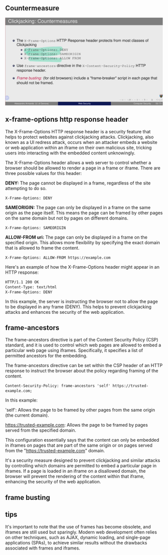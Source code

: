 ## Countermeasure

![photo_2023-12-07 08.41.37.jpeg](../../_resources/photo_2023-12-07%2008.41.37.jpeg)

## x-frame-options http response header
The X-Frame-Options HTTP response header is a security feature that helps to protect websites against clickjacking attacks. Clickjacking, also known as a UI redress attack, occurs when an attacker embeds a website or web application within an iframe on their own malicious site, tricking users into interacting with the embedded content unknowingly.

The X-Frame-Options header allows a web server to control whether a browser should be allowed to render a page in a frame or iframe. There are three possible values for this header:

**DENY:** The page cannot be displayed in a frame, regardless of the site attempting to do so.
```http
X-Frame-Options: DENY
```

**SAMEORIGIN:** The page can only be displayed in a frame on the same origin as the page itself. This means the page can be framed by other pages on the same domain but not by pages on different domains.

```http
X-Frame-Options: SAMEORIGIN
```

**ALLOW-FROM uri:** The page can only be displayed in a frame on the specified origin. This allows more flexibility by specifying the exact domain that is allowed to frame the content.

```http
X-Frame-Options: ALLOW-FROM https://example.com
```


Here's an example of how the X-Frame-Options header might appear in an HTTP response:
```http
HTTP/1.1 200 OK
Content-Type: text/html
X-Frame-Options: DENY
```

In this example, the server is instructing the browser not to allow the page to be displayed in any frame (DENY). This helps to prevent clickjacking attacks and enhances the security of the web application.

## frame-ancestors
The frame-ancestors directive is part of the Content Security Policy (CSP) standard, and it is used to control which web pages are allowed to embed a particular web page using iframes. Specifically, it specifies a list of permitted ancestors for the embedding.

The frame-ancestors directive can be set within the CSP header of an HTTP response to instruct the browser about the policy regarding framing of the content.

```http
Content-Security-Policy: frame-ancestors 'self' https://trusted-example.com;
```
In this example:

'self': Allows the page to be framed by other pages from the same origin (the current domain).

https://trusted-example.com: Allows the page to be framed by pages served from the specified domain.

This configuration essentially says that the content can only be embedded in iframes on pages that are part of the same origin or on pages served from the "https://trusted-example.com" domain.

It's a security measure designed to prevent clickjacking and similar attacks by controlling which domains are permitted to embed a particular page in iframes. If a page is loaded in an iframe on a disallowed domain, the browser will prevent the rendering of the content within that iframe, enhancing the security of the web application.

## frame busting

## tips
It's important to note that the use of frames has become obsolete, and iframes are still used but sparingly. Modern web development often relies on other techniques, such as AJAX, dynamic loading, and single-page applications (SPAs), to achieve similar results without the drawbacks associated with frames and iframes. 